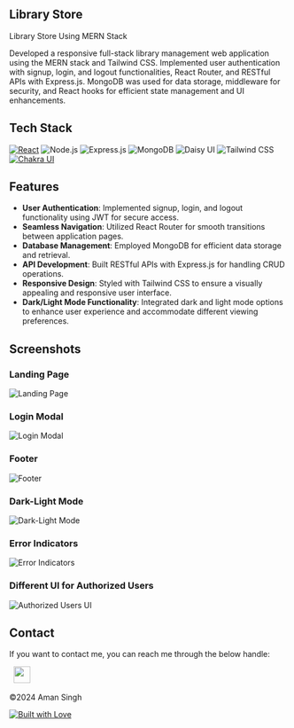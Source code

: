 ## Library Store

Library Store Using MERN Stack

Developed a responsive full-stack library management web application using the MERN stack and Tailwind CSS. Implemented user authentication with signup, login, and logout functionalities, React Router, and RESTful APIs with Express.js. MongoDB was used for data storage, middleware for security, and React hooks for efficient state management and UI enhancements.

## Tech Stack

[![React](https://img.shields.io/badge/React-%2361DAFB.svg?style=for-the-badge&logo=react&logoColor=white)](https://reactjs.org/)
<img alt="Node.js" src="https://img.shields.io/badge/Node.js-43853D?style=for-the-badge&logo=node.js&logoColor=white"/>
<img alt="Express.js" src="https://img.shields.io/badge/Express.js-404D59?style=for-the-badge&logo=express&logoColor=white"/>
<img alt="MongoDB" src="https://img.shields.io/badge/MongoDB-4EA94B?style=for-the-badge&logo=mongodb&logoColor=white"/>
<img alt="Daisy UI" src="https://img.shields.io/badge/Daisy_UI-4CAF50?style=for-the-badge&logo=daisyui&logoColor=white"/>
<img alt="Tailwind CSS" src="https://img.shields.io/badge/Tailwind_CSS-38B2AC?style=for-the-badge&logo=tailwind-css&logoColor=white"/>
[![Chakra UI](https://img.shields.io/badge/Chakra_UI-%23319795.svg?style=for-the-badge&logo=chakra-ui&logoColor=white)](https://chakra-ui.com/)

## Features

- **User Authentication**: Implemented signup, login, and logout functionality using JWT for secure access.
- **Seamless Navigation**: Utilized React Router for smooth transitions between application pages.
- **Database Management**: Employed MongoDB for efficient data storage and retrieval.
- **API Development**: Built RESTful APIs with Express.js for handling CRUD operations.
- **Responsive Design**: Styled with Tailwind CSS to ensure a visually appealing and responsive user interface.
- **Dark/Light Mode Functionality**: Integrated dark and light mode options to enhance user experience and accommodate different viewing preferences.

## Screenshots

### Landing Page
![Landing Page](https://github.com/aman2282003/Fullstack_Library/assets/131010086/9f33aeee-b3f9-4471-b5c0-42dfb7f5cf8e)

### Login Modal
![Login Modal](https://github.com/aman2282003/Fullstack_Library/assets/131010086/037380db-9bca-4c89-954f-253260ae777e)

### Footer
![Footer](https://github.com/aman2282003/Fullstack_Library/assets/131010086/26844657-d9cd-41f8-89fa-08ebd6d2ea78)

### Dark-Light Mode
![Dark-Light Mode](https://github.com/aman2282003/Fullstack_Library/assets/131010086/875fa524-5bc2-4fc2-bd3d-349b95fc822f)

### Error Indicators
![Error Indicators](https://github.com/aman2282003/Fullstack_Library/assets/131010086/0526d52b-073f-4642-b3d4-4e081a986949)

### Different UI for Authorized Users
![Authorized Users UI](https://github.com/aman2282003/Fullstack_Library/assets/131010086/fe8f0d43-2ed2-4784-85e6-0cbb1f7d6d03)

## Contact

If you want to contact me, you can reach me through the below handle:

&nbsp;&nbsp;<a href="https://www.linkedin.com/in/amandeep-singh-50b655216/"><img src="https://www.felberpr.com/wp-content/uploads/linkedin-logo.png" width="30"></img></a>

©2024 Aman Singh

[![Built with Love](https://forthebadge.com/images/badges/built-with-love.svg)](https://forthebadge.com)

